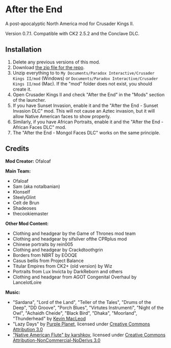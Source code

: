 # After the End

A post-apocalyptic North America mod for Crusader Kings II.

Version 0.7.1. Compatible with CK2 2.5.2 and the Conclave DLC.

## Installation

1. Delete any previous versions of this mod.
2. Download [the zip file for the repo](https://github.com/Ofaloaf/postapoc/archive/master.zip).
3. Unzip everything to to `My Documents/Paradox Interactive/Crusader Kings II/mod` (Windows) or `Documents/Paradox Interactive/Crusader Kings II/mod` (Mac). If the "mod" folder does not exist, you should create it.
4. Open Crusader Kings II and check "After the End" in the "Mods" section of the launcher.
5. If you have Sunset Invasion, enable it and the "After the End - Sunset Invasion DLC" mod. This will not cause an Aztec invasion, but it will allow Native American faces to show properly.
6. Similarly, if you have African Portraits, enable it and the "After the End - African Faces DLC" mod.
7. The "After the End - Mongol Faces DLC" works on the same principle.

## Credits

**Mod Creator:** Ofaloaf

**Main Team:**
* Ofaloaf
* Sam (aka notalbanian)
* Klonself
* SteelyGlint
* Celt de Brun
* Shadeoses
* thecookiemaster

**Other Mod Content:**
* Clothing and headgear by the Game of Thrones mod team
* Clothing and headgear by sifsilver ofthe CPRplus mod
* Chinese portraits by rein005
* Clothing and headgear by Crackdtoothgrin
* Borders from NBRT by EOOQE
* Casus bellis from Project Balance
* Titular Empires from CK2+ (old version) by Wiz
* Portraits from Lux Invicta by DarkReborn and others
* Clothing and headgear from AGOT Congenital Overhaul by LancelotLoire

**Music:**
* "Sardana", "Lord of the Land", "Teller of the Tales", "Drums of the Deep", "DD Groove", "Porch Blues", "Virtutes Instrumenti", "Night of the Owl", "Achaidh Cheide", "Black Bird", "Dhaka", "Moorland", "Thunderhead" by [Kevin MacLeod](incompetech.com)
* "Lazy Days" by [Purple Planet](http://purple-planet.com), licensed under [Creative Commons Attribution 3.0](http://creativecommons.org/licenses/by/3.0/)
* ["Native American Flute" by karshkov](https://soundcloud.com/karshkov/native-american-flute), licensed under [Creative Commons Attribution-NonCommercial-NoDerivs 3.0](http://creativecommons.org/licenses/by-nc-nd/3.0/)
